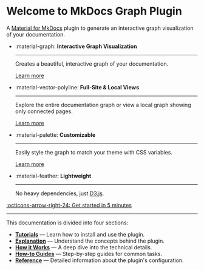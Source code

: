 # Welcome to MkDocs Graph Plugin

A [Material for MkDocs](https://squidfunk.github.io/mkdocs-material/) plugin to generate an interactive graph visualization of your documentation.

<div class="grid cards" markdown>

- :material-graph: **Interactive Graph Visualization**

    ---

    Creates a beautiful, interactive graph of your documentation.

    [Learn more](explanation/why-use-a-graph.md)

- :material-vector-polyline: **Full-Site & Local Views**

    ---

    Explore the entire documentation graph or view a local graph showing only connected pages.

    [Learn more](explanation/how-it-works.md)

- :material-palette: **Customizable**

    ---

    Easily style the graph to match your theme with CSS variables.

    [Learn more](how-to/customization.md)

- :material-feather: **Lightweight**

    ---

    No heavy dependencies, just [D3.js](https://d3js.org/).

</div>

[:octicons-arrow-right-24: Get started in 5 minutes](tutorials/getting-started.md)

---

This documentation is divided into four sections:

- [**Tutorials**](tutorials/getting-started.md) &mdash; Learn how to install and use the plugin.
- [**Explanation**](explanation/why-use-a-graph.md) &mdash; Understand the concepts behind the plugin.
- [**How it Works**](explanation/how-it-works.md) &mdash; A deep dive into the technical details.
- [**How-to Guides**](how-to/customization.md) &mdash; Step-by-step guides for common tasks.
- [**Reference**](reference/configuration.md) &mdash; Detailed information about the plugin's configuration.
